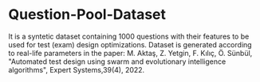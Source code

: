 # Question-Pool-Dataset
It is a syntetic dataset containing 1000 questions with their features to be used for test (exam) design optimizations. Dataset is generated according to real-life parameters in the paper: M. Aktaş, Z. Yetgin, F. Kılıç, Ö. Sünbül, "Automated test design using swarm and evolutionary intelligence algorithms", Expert Systems,39(4), 2022.
